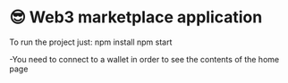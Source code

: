 # 😎 Web3 marketplace application


To run the project just:
npm install
npm start

-You need to connect to a wallet in order to see the contents of the home page

